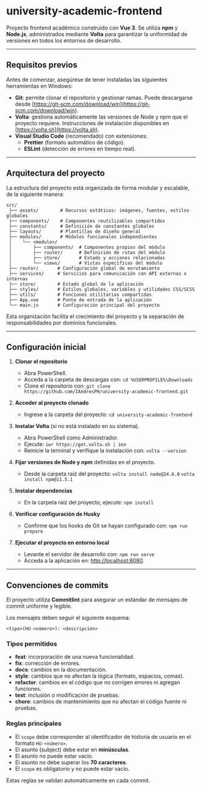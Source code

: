 # university-academic-frontend

Proyecto frontend académico construido con **Vue 3**.
Se utiliza **npm** y **Node.js**, administrados mediante **Volta** para garantizar la uniformidad de versiones en todos los entornos de desarrollo.

---

## Requisitos previos

Antes de comenzar, asegúrese de tener instaladas las siguientes herramientas en Windows:

- **Git**: permite clonar el repositorio y gestionar ramas. Puede descargarse desde [https://git-scm.com/download/win](https://git-scm.com/download/win).
- **Volta**: gestiona automáticamente las versiones de Node y npm que el proyecto requiere. Instrucciones de instalación disponibles en [https://volta.sh](https://volta.sh).
- **Visual Studio Code** (recomendado) con extensiones:
  - **Prettier** (formato automático de código).
  - **ESLint** (detección de errores en tiempo real).

---

## Arquitectura del proyecto

La estructura del proyecto está organizada de forma modular y escalable, de la siguiente manera:

```
src/
 ├── assets/        # Recursos estáticos: imágenes, fuentes, estilos globales
 ├── components/    # Componentes reutilizables compartidos
 ├── constants/     # Definición de constantes globales
 ├── layouts/       # Plantillas de diseño general
 ├── modules/       # Módulos funcionales independientes
 │    └── <modulo>/
 │        ├── components/  # Componentes propios del módulo
 │        ├── router/      # Definición de rutas del módulo
 │        ├── store/       # Estado y acciones relacionadas
 │        └── views/       # Vistas específicas del módulo
 ├── router/       # Configuración global de enrutamiento
 ├── services/     # Servicios para comunicación con API externas o internas
 ├── store/        # Estado global de la aplicación
 ├── styles/       # Estilos globales, variables y utilidades CSS/SCSS
 ├── utils/        # Funciones utilitarias compartidas
 ├── App.vue       # Punto de entrada de la aplicación
 └── main.js       # Configuración principal del proyecto
```

Esta organización facilita el crecimiento del proyecto y la separación de responsabilidades por dominios funcionales.

---

## Configuración inicial

1. **Clonar el repositorio**
   - Abra PowerShell.
   - Acceda a la carpeta de descargas con:
     `cd %USERPROFILE%\Downloads`
   - Clone el repositorio con:
     `git clone https://github.com/IAndresPH/university-academic-frontend.git`

2. **Acceder al proyecto clonado**
   - Ingrese a la carpeta del proyecto:
     `cd university-academic-frontend`

3. **Instalar Volta** (si no está instalado en su sistema).
   - Abra PowerShell como Administrador.
   - Ejecute:
     `iwr https://get.volta.sh | iex`
   - Reinicie la terminal y verifique la instalación con:
     `volta --version`

4. **Fijar versiones de Node y npm** definidas en el proyecto.
   - Desde la carpeta raíz del proyecto:
     `volta install node@24.6.0`
     `volta install npm@11.5.1`

5. **Instalar dependencias**
   - En la carpeta raíz del proyecto, ejecute:
     `npm install`

6. **Verificar configuración de Husky**
   - Confirme que los hooks de Git se hayan configurado con:
     `npm run prepare`

7. **Ejecutar el proyecto en entorno local**
   - Levante el servidor de desarrollo con:
     `npm run serve`
   - Acceda a la aplicación en: [http://localhost:8080](http://localhost:8080).

---

## Convenciones de commits

El proyecto utiliza **Commitlint** para asegurar un estándar de mensajes de commit uniforme y legible.

Los mensajes deben seguir el siguiente esquema:

```
<tipo>(HU-<número>): <descripción>
```

### Tipos permitidos

- **feat**: incorporación de una nueva funcionalidad.
- **fix**: corrección de errores.
- **docs**: cambios en la documentación.
- **style**: cambios que no afectan la lógica (formato, espacios, comas).
- **refactor**: cambios en el código que no corrigen errores ni agregan funciones.
- **test**: inclusión o modificación de pruebas.
- **chore**: cambios de mantenimiento que no afectan el código fuente ni pruebas.

### Reglas principales

- El `scope` debe corresponder al identificador de historia de usuario en el formato `HU-<número>`.
- El asunto (subject) debe estar en **minúsculas**.
- El asunto no puede estar vacío.
- El asunto no debe superar los **70 caracteres**.
- El `scope` es obligatorio y no puede estar vacío.

Estas reglas se validan automáticamente en cada commit.
